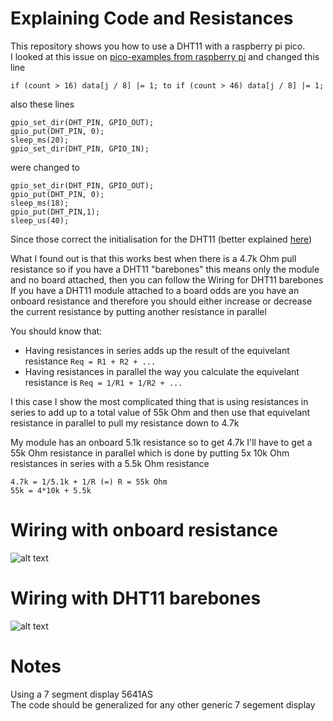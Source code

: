 # Explaining Code and Resistances
This repository shows you how to use a DHT11 with a raspberry pi pico.  
I looked at this issue on [pico-examples from raspberry pi](https://github.com/raspberrypi/pico-examples/issues/11) and changed this line 
```
if (count > 16) data[j / 8] |= 1; to if (count > 46) data[j / 8] |= 1;
```  
also these lines 
```
gpio_set_dir(DHT_PIN, GPIO_OUT);
gpio_put(DHT_PIN, 0);
sleep_ms(20);
gpio_set_dir(DHT_PIN, GPIO_IN);
```
were changed to
```
gpio_set_dir(DHT_PIN, GPIO_OUT);
gpio_put(DHT_PIN, 0);
sleep_ms(18);
gpio_put(DHT_PIN,1);
sleep_us(40);
```
Since those correct the initialisation for the DHT11 (better explained [here](http://www.ocfreaks.com/basics-interfacing-dht11-dht22-humidity-temperature-sensor-mcu/))  
  
What I found out is that this works best when there is a 4.7k Ohm pull resistance so if you have a DHT11 "barebones" this means only the module and no board attached, then you can follow the Wiring for DHT11 barebones  
If you have a DHT11 module attached to a board odds are you have an onboard resistance and therefore you should either increase or decrease the current resistance by putting another resistance in parallel  
  
You should know that:
- Having resistances in series adds up the result of the equivelant resistance `Req = R1 + R2 + ...`  
- Having resistances in parallel the way you calculate the equivelant resistance is `Req = 1/R1 + 1/R2 + ...` 

I this case I show the most complicated thing that is using resistances in series to add up to a total value of 55k Ohm and then use that equivelant resistance in parallel to pull my resistance down to 4.7k  
  
My module has an onboard 5.1k resistance so to get 4.7k I'll have to get a 55k Ohm resistance in parallel which is done by putting 5x 10k Ohm resistances in series with a 5.5k Ohm resistance  
```
4.7k = 1/5.1k + 1/R (=) R = 55k Ohm
55k = 4*10k + 5.5k
```

# Wiring with onboard resistance
![alt text](https://i.imgur.com/Bz7d3DG.png)

# Wiring with DHT11 barebones
![alt text](https://i.imgur.com/AJC070c.png)

# Notes
Using a 7 segment display 5641AS<br>
The code should be generalized for any other generic 7 segement display<br>
